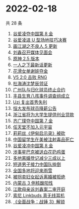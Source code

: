 # 2022-02-18

共 28 条

<!-- BEGIN -->
<!-- 最后更新时间 Fri Feb 18 2022 14:12:27 GMT+0800 (China Standard Time) -->

1. [谷爱凌夺中国第 8 金](https://www.zhihu.com/search?q=谷爱凌)
1. [谷爱凌进 U 型场地技巧决赛](https://www.zhihu.com/search?q=谷爱凌)
1. [画江湖之不良人 5 更新](https://www.zhihu.com/search?q=不良人)
1. [刘鑫召开媒体见面会](https://www.zhihu.com/search?q=刘鑫见面会)
1. [原神 2.5 版本](https://www.zhihu.com/search?q=原神)
1. [一人之下最新话更新](https://www.zhihu.com/search?q=一人之下)
1. [花滑女单谢娃夺金](https://www.zhihu.com/search?q=花样滑冰)
1. [V5 2:0 击败 RNG](https://www.zhihu.com/search?q=v5)
1. [杜海涛沈梦辰领证](https://www.zhihu.com/search?q=杜海涛沈梦辰领证)
1. [广州队与归化球员终止合约](https://www.zhihu.com/search?q=广州队)
1. [丰县生育八孩事件调查组成立](https://www.zhihu.com/search?q=丰县八孩调查组)
1. [Uzi 复出首秀失利](https://www.zhihu.com/search?q=Uzi)
1. [恒大发布球员降薪公告](https://www.zhihu.com/search?q=恒大)
1. [浙江省将为大学生提供创业贷款](https://www.zhihu.com/search?q=浙江省创业贷款)
1. [齐广璞夺中国第 7 金](https://www.zhihu.com/search?q=齐广璞)
1. [任天堂不加入元宇宙](https://www.zhihu.com/search?q=任天堂)
1. [莉莉丝《伊甸启示录》被砍](https://www.zhihu.com/search?q=伊甸启示录)
1. [中国留学生在美被注射毒品死亡](https://www.zhihu.com/search?q=中国留学生)
1. [谷爱凌冲中国第 8 金](https://www.zhihu.com/search?q=谷爱凌)
1. [涉事星巴克被送白花扔鸡蛋](https://www.zhihu.com/search?q=星巴克)
1. [多地离婚登记减少三成以上](https://www.zhihu.com/search?q=离婚登记减少)
1. [短道男子接力中国队摔倒](https://www.zhihu.com/search?q=短道速滑)
1. [全国多地将迎来雨雪](https://www.zhihu.com/search?q=全国多地将迎来雨雪)
1. [被拐卖妇女起诉离婚被拒绝](https://www.zhihu.com/search?q=被拐卖妇女)
1. [内蒙古 3 例核酸阳性](https://www.zhihu.com/search?q=内蒙古新增)
1. [江歌母亲诉刘鑫案二审开庭](https://www.zhihu.com/search?q=江歌案)
1. [索尼 Linkbuds 真无线耳机](https://www.zhihu.com/search?q=索尼耳塞)
1. [《全面战争：战锤 3》解锁](https://www.zhihu.com/search?q=战锤3)

<!-- END -->
